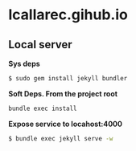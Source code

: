 # lcallarec.gihub.io

## Local server

__Sys deps__
```bash
$ sudo gem install jekyll bundler
```

__Soft Deps. From the project root__
```bash
bundle exec install
```

__Expose service to locahost:4000__
```bash
$ bundle exec jekyll serve -w
```
